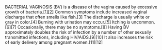 BACTERIAL VAGINOSIS (BV) is a disease of the vagina caused by excessive growth of bacteria.[1][2] Common symptoms include increased vaginal discharge that often smells like fish.[3] The discharge is usually white or gray in color.[4] Burning with urination may occur.[5] Itching is uncommon.[6][7] Occasionally, there may be no symptoms.[8] Having BV approximately doubles the risk of infection by a number of other sexually transmitted infections, including HIV/AIDS.[9][10] It also increases the risk of early delivery among pregnant women.[11][12]
